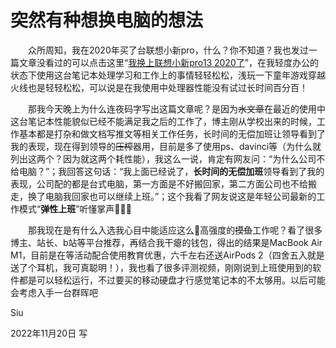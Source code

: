 # 突然有种想换电脑的想法

&emsp;&emsp;众所周知，我在2020年买了台联想小新pro，什么？你不知道？我也发过一篇文章没看过的可以点击这里“[我换上联想小新pro13 2020了](https://siu.life/pro13-2020)”，在我轻度办公的状态下使用这台笔记本处理学习和工作上的事情轻轻松松，浅玩一下童年游戏穿越火线也是轻轻松松，可以说是在我使用中处理器性能没有试过长时间百分百！

&emsp;&emsp;那我今天晚上为什么连夜码字写出这篇文章呢？是因为<s>水文章</s>在最近的使用中这台笔记本性能貌似已经不能满足我之后的工作了，博主刚从学校出来的时候，工作基本都是打杂和做文档写推文等相关工作任务，长时间的无偿加班让领导看到了我的表现，现在得到领导的<s>压榨</s>器用，目前是多了使用ps、davinci等（为什么就列出这两个？因为就这两个耗性能），我这么一说，肯定有网友问：“为什么公司不给电脑？”；我回答这句话：“我上面已经说了，**长时间的无偿加班**领导看到了我的表现，公司配的都是台式电脑，第一方面是不好搬回家，第二方面公司也不给搬走，换了电脑我回家也可以继续上班。”；这个我看了网友说这是年轻公司最新的工作模式“**弹性上班**”听懂掌声👏👏👏

&emsp;&emsp;那我现在是有什么入选我心目中能适应这么🤏高强度的<s>摸鱼</s>工作呢？看了很多博主、站长、b站等平台推荐，再结合我干瘪的钱包，得出的结果是MacBook Air M1，目前是在等活动配合使用教育优惠，六千左右还送AirPods 2（四舍五入就是送了个耳机，我可真聪明！），我也看了很多评测视频，刚刚说到上班使用到的软件都是可以轻松运行，不过要买的移动硬盘才行感觉笔记本的不太够用。以后可能会考虑入手一台群晖吧

Siu

2022年11月20日 写